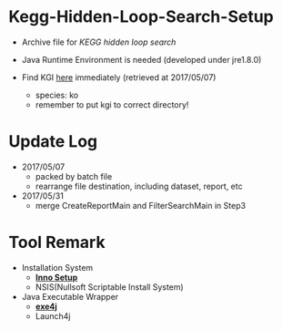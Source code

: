 # Kegg-Hidden-Loop-Search-Setup

* Archive file for *KEGG hidden loop search*
* Java Runtime Environment is needed (developed under jre1.8.0)

* Find KGI [here](https://github.com/imprld01/Kegg-Hidden-Loop-Search/tree/master/res/Kgml_Information/ko) immediately (retrieved at 2017/05/07)
  * species: ko
  * remember to put kgi to correct directory!

# Update Log

* 2017/05/07
  * packed by batch file
  * rearrange file destination, including dataset, report, etc
* 2017/05/31
  * merge CreateReportMain and FilterSearchMain in Step3

# Tool Remark

* Installation System
  * [**Inno Setup**](http://www.jrsoftware.org/isinfo.php)
  * NSIS(Nullsoft Scriptable Install System)
* Java Executable Wrapper
  * [**exe4j**](https://www.ej-technologies.com/download/exe4j/files)
  * Launch4j
